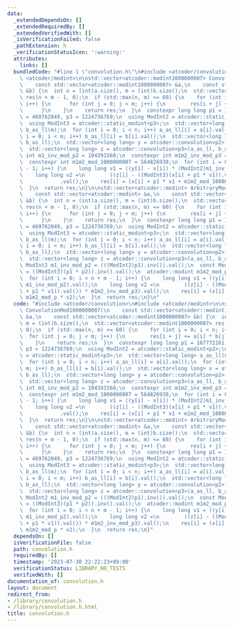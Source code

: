 ```yaml
---
data:
  _extendedDependsOn: []
  _extendedRequiredBy: []
  _extendedVerifiedWith: []
  _isVerificationFailed: false
  _pathExtension: h
  _verificationStatusIcon: ':warning:'
  attributes:
    links: []
  bundledCode: "#line 1 \"convolution.h\"\n#include <atcoder/convolution>\n#include\
    \ <atcoder/modint>\n\nstd::vector<atcoder::modint1000000007> ConvolutionMod1000000007(\n\
    \    const std::vector<atcoder::modint1000000007> &a,\n    const std::vector<atcoder::modint1000000007>\
    \ &b) {\n  int n = (int)a.size(), m = (int)b.size();\n  std::vector<atcoder::modint1000000007>\
    \ res(n + m - 1, 0);\n  if (std::max(n, m) <= 60) {\n    for (int i = 0; i < n;\
    \ i++) {\n      for (int j = 0; j < m; j++) {\n        res[i + j] += a[i] * b[j];\n\
    \      }\n    }\n    return res;\n  }\n  constexpr long long p1 = 167772161, p2\
    \ = 469762049, p3 = 1224736769;\n  using ModInt2 = atcoder::static_modint<p2>;\n\
    \  using ModInt3 = atcoder::static_modint<p3>;\n  std::vector<long long> a_as_ll(n),\
    \ b_as_ll(m);\n  for (int i = 0; i < n; i++) a_as_ll[i] = a[i].val();\n  for (int\
    \ i = 0; i < m; i++) b_as_ll[i] = b[i].val();\n  std::vector<long long> x = atcoder::convolution<p1>(a_as_ll,\
    \ b_as_ll);\n  std::vector<long long> y = atcoder::convolution<p2>(a_as_ll, b_as_ll);\n\
    \  std::vector<long long> z = atcoder::convolution<p3>(a_as_ll, b_as_ll);\n  constexpr\
    \ int m1_inv_mod_p2 = 104391568;\n  constexpr int m1m2_inv_mod_p3 = 721017874;\n\
    \  constexpr int m1m2_mod_1000000007 = 564826938;\n  for (int i = 0; i < n + m\
    \ - 1; i++) {\n    long long v1 = ((y[i] - x[i]) * (ModInt2)m1_inv_mod_p2).val();\n\
    \    long long v2 =\n        ((z[i] - ((ModInt3)(x[i] + p1 * v1)).val()) * (ModInt3)m1m2_inv_mod_p3)\n\
    \            .val();\n    res[i] = (x[i] + p1 * v1 + m1m2_mod_1000000007 * v2);\n\
    \  }\n  return res;\n}\n\nstd::vector<atcoder::modint> ArbitraryModConvolution(\n\
    \    const std::vector<atcoder::modint> &a,\n    const std::vector<atcoder::modint>\
    \ &b) {\n  int n = (int)a.size(), m = (int)b.size();\n  std::vector<atcoder::modint>\
    \ res(n + m - 1, 0);\n  if (std::max(n, m) <= 60) {\n    for (int i = 0; i < n;\
    \ i++) {\n      for (int j = 0; j < m; j++) {\n        res[i + j] += a[i] * b[j];\n\
    \      }\n    }\n    return res;\n  }\n  constexpr long long p1 = 167772161, p2\
    \ = 469762049, p3 = 1224736769;\n  using ModInt2 = atcoder::static_modint<p2>;\n\
    \  using ModInt3 = atcoder::static_modint<p3>;\n  std::vector<long long> a_as_ll(n),\
    \ b_as_ll(m);\n  for (int i = 0; i < n; i++) a_as_ll[i] = a[i].val();\n  for (int\
    \ i = 0; i < m; i++) b_as_ll[i] = b[i].val();\n  std::vector<long long> x = atcoder::convolution<p1>(a_as_ll,\
    \ b_as_ll);\n  std::vector<long long> y = atcoder::convolution<p2>(a_as_ll, b_as_ll);\n\
    \  std::vector<long long> z = atcoder::convolution<p3>(a_as_ll, b_as_ll);\n  const\
    \ ModInt2 m1_inv_mod_p2 = (((ModInt2)p1).inv()).val();\n  const ModInt3 m1m2_inv_mod_p3\
    \ = ((ModInt3)(p1 * p2)).inv().val();\n  atcoder::modint m1m2_mod_p = p1 * p2;\n\
    \  for (int i = 0; i < n + m - 1; i++) {\n    long long v1 = ((y[i] - x[i]) *\
    \ m1_inv_mod_p2).val();\n    long long v2 =\n        ((z[i] - ((ModInt3)(x[i]\
    \ + p1 * v1)).val()) * m1m2_inv_mod_p3).val();\n    res[i] = (x[i] + p1 * v1 +\
    \ m1m2_mod_p * v2);\n  }\n  return res;\n}\n"
  code: "#include <atcoder/convolution>\n#include <atcoder/modint>\n\nstd::vector<atcoder::modint1000000007>\
    \ ConvolutionMod1000000007(\n    const std::vector<atcoder::modint1000000007>\
    \ &a,\n    const std::vector<atcoder::modint1000000007> &b) {\n  int n = (int)a.size(),\
    \ m = (int)b.size();\n  std::vector<atcoder::modint1000000007> res(n + m - 1,\
    \ 0);\n  if (std::max(n, m) <= 60) {\n    for (int i = 0; i < n; i++) {\n    \
    \  for (int j = 0; j < m; j++) {\n        res[i + j] += a[i] * b[j];\n      }\n\
    \    }\n    return res;\n  }\n  constexpr long long p1 = 167772161, p2 = 469762049,\
    \ p3 = 1224736769;\n  using ModInt2 = atcoder::static_modint<p2>;\n  using ModInt3\
    \ = atcoder::static_modint<p3>;\n  std::vector<long long> a_as_ll(n), b_as_ll(m);\n\
    \  for (int i = 0; i < n; i++) a_as_ll[i] = a[i].val();\n  for (int i = 0; i <\
    \ m; i++) b_as_ll[i] = b[i].val();\n  std::vector<long long> x = atcoder::convolution<p1>(a_as_ll,\
    \ b_as_ll);\n  std::vector<long long> y = atcoder::convolution<p2>(a_as_ll, b_as_ll);\n\
    \  std::vector<long long> z = atcoder::convolution<p3>(a_as_ll, b_as_ll);\n  constexpr\
    \ int m1_inv_mod_p2 = 104391568;\n  constexpr int m1m2_inv_mod_p3 = 721017874;\n\
    \  constexpr int m1m2_mod_1000000007 = 564826938;\n  for (int i = 0; i < n + m\
    \ - 1; i++) {\n    long long v1 = ((y[i] - x[i]) * (ModInt2)m1_inv_mod_p2).val();\n\
    \    long long v2 =\n        ((z[i] - ((ModInt3)(x[i] + p1 * v1)).val()) * (ModInt3)m1m2_inv_mod_p3)\n\
    \            .val();\n    res[i] = (x[i] + p1 * v1 + m1m2_mod_1000000007 * v2);\n\
    \  }\n  return res;\n}\n\nstd::vector<atcoder::modint> ArbitraryModConvolution(\n\
    \    const std::vector<atcoder::modint> &a,\n    const std::vector<atcoder::modint>\
    \ &b) {\n  int n = (int)a.size(), m = (int)b.size();\n  std::vector<atcoder::modint>\
    \ res(n + m - 1, 0);\n  if (std::max(n, m) <= 60) {\n    for (int i = 0; i < n;\
    \ i++) {\n      for (int j = 0; j < m; j++) {\n        res[i + j] += a[i] * b[j];\n\
    \      }\n    }\n    return res;\n  }\n  constexpr long long p1 = 167772161, p2\
    \ = 469762049, p3 = 1224736769;\n  using ModInt2 = atcoder::static_modint<p2>;\n\
    \  using ModInt3 = atcoder::static_modint<p3>;\n  std::vector<long long> a_as_ll(n),\
    \ b_as_ll(m);\n  for (int i = 0; i < n; i++) a_as_ll[i] = a[i].val();\n  for (int\
    \ i = 0; i < m; i++) b_as_ll[i] = b[i].val();\n  std::vector<long long> x = atcoder::convolution<p1>(a_as_ll,\
    \ b_as_ll);\n  std::vector<long long> y = atcoder::convolution<p2>(a_as_ll, b_as_ll);\n\
    \  std::vector<long long> z = atcoder::convolution<p3>(a_as_ll, b_as_ll);\n  const\
    \ ModInt2 m1_inv_mod_p2 = (((ModInt2)p1).inv()).val();\n  const ModInt3 m1m2_inv_mod_p3\
    \ = ((ModInt3)(p1 * p2)).inv().val();\n  atcoder::modint m1m2_mod_p = p1 * p2;\n\
    \  for (int i = 0; i < n + m - 1; i++) {\n    long long v1 = ((y[i] - x[i]) *\
    \ m1_inv_mod_p2).val();\n    long long v2 =\n        ((z[i] - ((ModInt3)(x[i]\
    \ + p1 * v1)).val()) * m1m2_inv_mod_p3).val();\n    res[i] = (x[i] + p1 * v1 +\
    \ m1m2_mod_p * v2);\n  }\n  return res;\n}"
  dependsOn: []
  isVerificationFile: false
  path: convolution.h
  requiredBy: []
  timestamp: '2023-07-30 22:22:23+09:00'
  verificationStatus: LIBRARY_NO_TESTS
  verifiedWith: []
documentation_of: convolution.h
layout: document
redirect_from:
- /library/convolution.h
- /library/convolution.h.html
title: convolution.h
---
```

